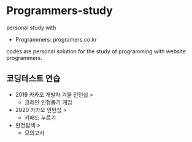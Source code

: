 # Programmers-study
personal study with 
* Programmers: programers.co.kr


codes are personal solution for the study of programming with website  programmers.


## 코딩테스트 연습
* 2019 카카오 개발자 겨울 인턴십 >
  * 크레인 인형뽑기 게임
* 2020 카카오 인턴십 > 
  * 키패드 누르기
* 완전탐색 > 
  * 모의고사

